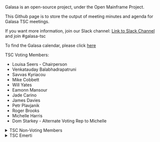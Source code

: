 Galasa is an open-source project, under the Open Mainframe Project.

This Github page is to store the output of meeting minutes and agenda for Galasa TSC meetings.

If you want more information, join our Slack channel: [Link to Slack Channel](https://openmainframeproject.slack.com/join/shared_invite/zt-1x1bqpv1f-4Sm4c~XHsvrC~vkaS1kq_Q#/shared-invite/email) and join #galasa-tsc

To find the Galasa calendar, please click [here](https://lists.openmainframeproject.org/g/galasa-discussion/calendar)

TSC Voting Members:
- Louisa Seers - Chairperson
- Venkatauday Balabhadrapatruni
- Savvas Kyriacou
- Mike Cobbett
- Will Yates
- Eamonn Mansour
- Jade Carino
- James Davies
- Petr Plavjanik
- Roger Brooks
- Michelle Harris
- Dom Starkey - Alternate Voting Rep to Michelle

<details>
  <summary>TSC Non-Voting Members</summary>
- Fiona Ampofo
- Holly Hunt
- Caroline McNamara
</details>

<details>
  <summary>TSC Emerti</summary>
- Dharmendra Mahanty
</details>
